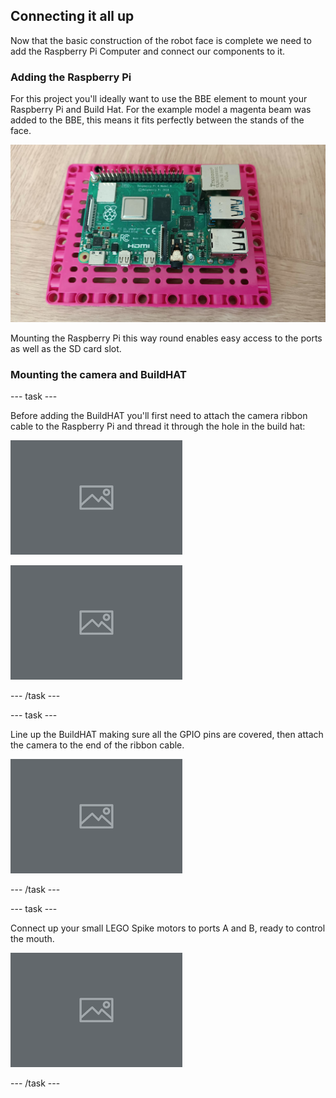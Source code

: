 ## Connecting it all up

Now that the basic construction of the robot face is complete we need to add the Raspberry Pi Computer and connect our components to it.

### Adding the Raspberry Pi

For this project you'll ideally want to use the BBE element to mount your Raspberry Pi and Build Hat. For the example model a magenta beam was added to the BBE, this means it fits perfectly between the stands of the face.

 ![Image of step 11](images/build_11.jpg)

Mounting the Raspberry Pi this way round enables easy access to the ports as well as the SD card slot.

### Mounting the camera and BuildHAT
--- task ---

Before adding the BuildHAT you'll first need to attach the camera ribbon cable to the Raspberry Pi and thread it through the hole in the build hat:

![Image of step 12](images/build_12.jpg)

![Image of step 13](images/build_13.jpg)

--- /task ---

--- task ---

Line up the BuildHAT making sure all the GPIO pins are covered, then attach the camera to the end of the ribbon cable.

![Image of step 14](images/build_14.jpg)

--- /task ---

--- task ---

Connect up your small LEGO Spike motors to ports A and B, ready to control the mouth.

![Image of step 11](images/build_15.jpg)

--- /task ---

